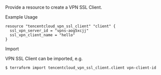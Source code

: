 Provide a resource to create a VPN SSL Client.

Example Usage

```hcl
resource "tencentcloud_vpn_ssl_client" "client" {
  ssl_vpn_server_id = "vpns-aog5xcjj"
  ssl_vpn_client_name = "hello"
}

```

Import

VPN SSL Client can be imported, e.g.

```
$ terraform import tencentcloud_vpn_ssl_client.client vpn-client-id
```